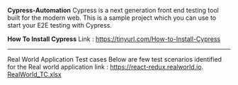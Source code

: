 **Cypress-Automation**
Cypress is a next generation front end testing tool built for the modern web. This is a sample project which you can use to start your E2E testing with Cypress.

**How To Install Cypress**
Link : https://tinyurl.com/How-to-Install-Cypress



--------------------------------------------------------------------------------------------------------------------------------------------------------------------------
Real World Application Test cases
Below are few test scenarios identified for the Real world application 
link : https://react-redux.realworld.io. 
[RealWorld_TC.xlsx](https://github.com/ajayguptatech/cypress_realworld_app/files/12193270/RealWorld_TC.xlsx)



